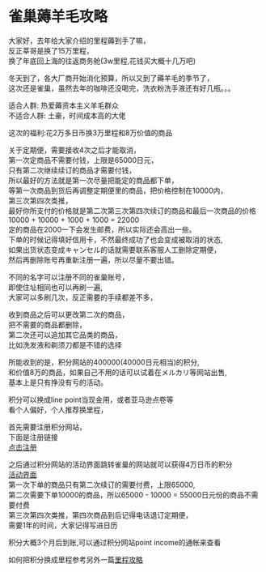 # 雀巢薅羊毛攻略
大家好，去年给大家介绍的里程薅到手了嘛，</br>
反正莘哥是换了15万里程，</br>
换了年底回上海的往返商务舱(3w里程,花钱买大概十几万吧)</br>

冬天到了，各大厂商开始消化预算，所以又到了薅羊毛的季节了，</br>
这次还是雀巢，虽然去年的咖啡还没喝完，洗衣粉洗手液还有好几瓶。。。</br>

适合人群: 热爱薅资本主义羊毛群众</br>
不适合人群: 土豪，时间成本高的大佬</br>

这次的福利:花2万多日币换3万里程和8万价值的商品</br>

关于定期便，需要接收4次之后才能取消，</br>
第一次定商品不需要付钱，上限是65000日元，</br>
只有第二次继续续订的商品才需要付钱，</br>
所以最好的方法就是第一次尽量把能定的商品都下单，</br>
等第一次商品到货后再调整定期便里的商品，把价格控制在10000内，</br>
第三次第四次类推，</br>
最好你所支付的价格就是第二次第三次第四次续订的商品和最后一次商品的价格</br>
10000 + 10000 + 1000 + 1000 = 22000</br>
定的商品在2000一下会发生邮费，所以实际还会高出一些。</br>
下单的时候记得填好信用卡，不然最终成功了也会变成被取消的状态,</br>
如果出货状态变成キャンセル的话就需要联系客服人工删除定期便，</br>
然后再删除账号再重新注册一遍，所以尽量不要出错。</br>

不同的名字可以注册不同的雀巢账号，</br>
即使住址相同也可以再刷一遍,</br>
大家可以多刷几次，反正需要的手续都差不多，</br>

收到商品之后可以更改第二次的商品，</br>
把不需要的商品都删除，</br>
第二次还可以追加其它品类的商品，</br>
比如洗发液和剃须刀都是不错的选择</br>

所能收到的是，积分网站的400000(40000日元相当)的积分,</br>
和价值8万的商品，如果自己不用的话可以试着在メルカリ等网站出售,</br>
基本上是只有挣没有亏的活动。</br>

积分可以换成line point当现金用，或者亚马逊点卷等</br>
看个人偏好，个人推荐换里程，</br>

首先需要注册积分网站，</br>
下面是注册链接</br>
[点击注册](https://pointi.jp/p/?a=rbf880550022)</br>

之后通过积分网站的活动界面跳转雀巢的网站就可以获得4万日币的积分</br>
[活动界面](https://pointi.jp/ad/132150/)</br>
第一次下单的商品只有第二次续订的需要付费，上限65000,</br>
第二次需要下单10000的商品，所以65000 - 10000 = 55000日元份的商品不需要付费</br>
第三次第四次类推，第四次商品到后记得电话退订定期便，</br>
需要1年的时间，大家记得写进日历</br>

积分大概3个月后到账,可以通过积分网站point income的通帐来查看</br>

如何把积分换成里程参考另外一篇[里程攻略](https://github.com/cheungYX/algorithm/blob/master/cheung/ana.md)
